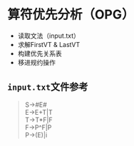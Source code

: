 # 算符优先分析（OPG）
- 读取文法（input.txt）
- 求解FirstVT & LastVT
- 构建优先关系表
- 移进规约操作
 ## `input.txt`文件参考
>S->#E#<br>
E->E+T|T<br>
T->T*F|F<br>
F->P^F|P<br>
P->(E)|i
